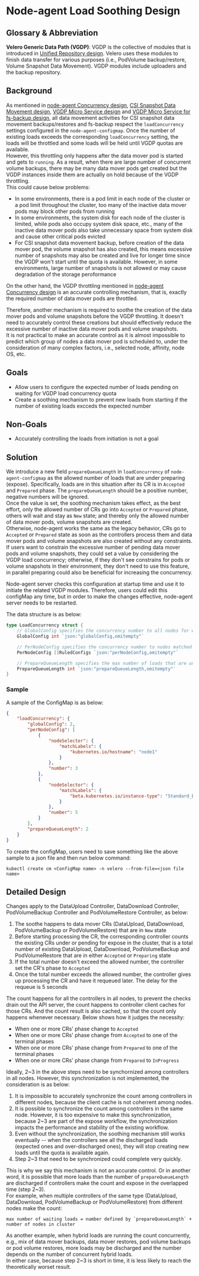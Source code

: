 # Node-agent Load Soothing Design

## Glossary & Abbreviation

**Velero Generic Data Path (VGDP)**: VGDP is the collective of modules that is introduced in [Unified Repository design][1]. Velero uses these modules to finish data transfer for various purposes (i.e., PodVolume backup/restore, Volume Snapshot Data Movement). VGDP modules include uploaders and the backup repository.  

## Background

As mentioned in [node-agent Concurrency design][2], [CSI Snapshot Data Movement design][3], [VGDP Micro Service design][4] and [VGDP Micro Service for fs-backup design][5], all data movement activities for CSI snapshot data movement backups/restores and fs-backup respect the `loadConcurrency` settings configured in the `node-agent-configmap`. Once the number of existing loads exceeds the corresponding `loadConcurrency` setting, the loads will be throttled and some loads will be held until VGDP quotas are available.  
However, this throttling only happens after the data mover pod is started and gets to `running`. As a result, when there are large number of concurrent volume backups, there may be many data mover pods get created but the VGDP instances inside them are actually on hold because of the VGDP throttling.  
This could cause below problems:
- In some environments, there is a pod limit in each node of the cluster or a pod limit throughout the cluster, too many of the inactive data mover pods may block other pods from running
- In some environments, the system disk for each node of the cluster is limited, while pods also occupy system disk space, etc., many of the inactive data mover pods also take unnecessary space from system disk and cause other critical pods evicted
- For CSI snapshot data movement backup, before creation of the data mover pod, the volume snapshot has also created, this means excessive number of snapshots may also be created and live for longer time since the VGDP won't start until the quota is available. However, in some environments, large number of snapshots is not allowed or may cause degradation of the storage peroformance

On the other hand, the VGDP throttling mentioned in [node-agent Concurrency design][2] is an accurate controlling mechanism, that is, exactly the required number of data mover pods are throttled.  

Therefore, another mechanism is required to soothe the creation of the data mover pods and volume snapshots before the VGDP throttling. It doesn't need to accurately control these creations but should effectively reduce the excessive number of inactive data mover pods and volume snapshots.  
It is not practical to make an accurate control as it is almost impossible to predict which group of nodes a data mover pod is scheduled to, under the consideration of many complex factors, i.e., selected node, affinity, node OS, etc.  


## Goals

- Allow users to configure the expected number of loads pending on waiting for VGDP load concurrency quota
- Create a soothing mechanism to prevent new loads from starting if the number of existing loads excceds the expected number

## Non-Goals
- Accurately controlling the loads from initiation is not a goal  

## Solution

We introduce a new field `prepareQueueLength` in `loadConcurrency` of `node-agent-configmap` as the allowed number of loads that are under preparing (expose). Specifically, loads are in this situation after its CR is in `Accepted` and `Prepared` phase. The `prepareQueueLength` should be a positive number, negative numbers will be ignored.  
Once the value is set, the soothing mechanism takes effect, as the best effort, only the allowed number of CRs go into `Accepted` or `Prepared` phase, others will wait and stay as `New` state; and thereby only the allowed number of data mover pods, volume snapshots are created.  
Otherwise, node-agent works the same as the legacy behavior, CRs go to `Accepted` or `Prepared` state as soon as the controllers process them and data mover pods and volume snapshots are also created without any constraints.  
If users want to constrain the excessive number of pending data mover pods and volume snapshots, they could set a value by considering the VGDP load concurrency; otherwise, if they don't see constrains for pods or volume snapshots in their environment, they don't need to use this feature, in parallel preparing could also be beneficial for increasing the concurrency.  

Node-agent server checks this configuration at startup time and use it to initiate the related VGDP modules. Therefore, users could edit this configMap any time, but in order to make the changes effective, node-agent server needs to be restarted.  

The data structure is as below:
```go
type LoadConcurrency struct {
    // GlobalConfig specifies the concurrency number to all nodes for which per-node config is not specified
    GlobalConfig int `json:"globalConfig,omitempty"`

    // PerNodeConfig specifies the concurrency number to nodes matched by rules
    PerNodeConfig []RuledConfigs `json:"perNodeConfig,omitempty"`

    // PrepareQueueLength specifies the max number of loads that are under expose
	PrepareQueueLength int `json:"prepareQueueLength,omitempty"`    
}
```

### Sample
A sample of the ConfigMap is as below:
```json
{
    "loadConcurrency": {
        "globalConfig": 2,
        "perNodeConfig": [
            {
                "nodeSelector": {
                    "matchLabels": {
                        "kubernetes.io/hostname": "node1"
                    }
                },
                "number": 3
            },
            {
                "nodeSelector": {
                    "matchLabels": {
                        "beta.kubernetes.io/instance-type": "Standard_B4ms"
                    }
                },
                "number": 5
            }
        ],
        "prepareQueueLength": 2
    }
}
```
To create the configMap, users need to save something like the above sample to a json file and then run below command:
```
kubectl create cm <ConfigMap name> -n velero --from-file=<json file name>
```

## Detailed Design
Changes apply to the DataUpload Controller, DataDownload Controller, PodVolumeBackup Controller and PodVolumeRestore Controller, as below:
1. The soothe happens to data mover CRs (DataUpload, DataDownload, PodVolumeBackup or PodVolumeRestore) that are in `New` state
2. Before starting processing the CR, the corresponding controller counts the existing CRs under or pending for expose in the cluster, that is a total number of existing DataUpload, DataDownload, PodVolumeBackup and PodVolumeRestore that are in either `Accepted` or `Preparing` state  
3. If the total number doesn't exceed the allowed number, the controller set the CR's phase to `Accepted`
4. Once the total number exceeds the allowed number, the controller gives up processing the CR and have it requeued later. The delay for the requeue is 5 seconds

The count happens for all the controllers in all nodes, to prevent the checks drain out the API server, the count happens to controller client caches for those CRs. And the count result is also cached, so that the count only happens whenever necessary. Below shows how it judges the necessity:
- When one or more CRs' phase change to `Accepted`
- When one or more CRs' phase change from `Accepted` to one of the terminal phases
- When one or more CRs' phase change from `Prepared` to one of the terminal phases
- When one or more CRs' phase change from `Prepared` to `InProgress`

Ideally, 2~3 in the above steps need to be synchornized among controllers in all nodes. However, this synchronization is not implemented, the consideration is as below:    
1. It is impossible to accurately synchronize the count among controllers in different nodes, because the client cache is not coherrent among nodes.  
2. It is possible to synchronize the count among controllers in the same node. However, it is too expensive to make this synchronization, because 2~3 are part of the expose workflow, the synchronization impacts the performance and stability of the existing workflow. 
3. Even without the synchronization, the soothing mechanism still works eventually -- when the controllers see all the discharged loads (expected ones and over-discharged ones), they will stop creating new loads until the quota is available again.  
4. Step 2~3 that need to be synchronized could complete very quickly.    

This is why we say this mechanism is not an accurate control. Or in another word, it is possible that more loads than the number of `prepareQueueLength` are discharged if controllers make the count and expose in the overlapped time (step 2~3).  
For example, when multiple controllers of the same type (DataUpload, DataDownload, PodVolumeBackup or PodVolumeRestore) from different nodes make the count:  
```
max number of waiting loads = number defined by `prepareQueueLength` + number of nodes in cluster
```
As another example, when hybrid loads are running the count concurrently, e.g., mix of data mover backups, data mover restores, pod volume backups or pod volume restores, more loads may be discharged and the number depends on the number of concurrent hybrid loads.  
In either case, because step 2~3 is short in time, it is less likely to reach the theoretically worset result.  





[1]: unified-repo-and-kopia-integration/unified-repo-and-kopia-integration.md
[2]: node-agent-concurrency.md
[3]: volume-snapshot-data-movement/volume-snapshot-data-movement.md
[4]: vgdp-micro-service/vgdp-micro-service.md
[5]: vgdp-micro-service-for-fs-backup/vgdp-micro-service-for-fs-backup.md